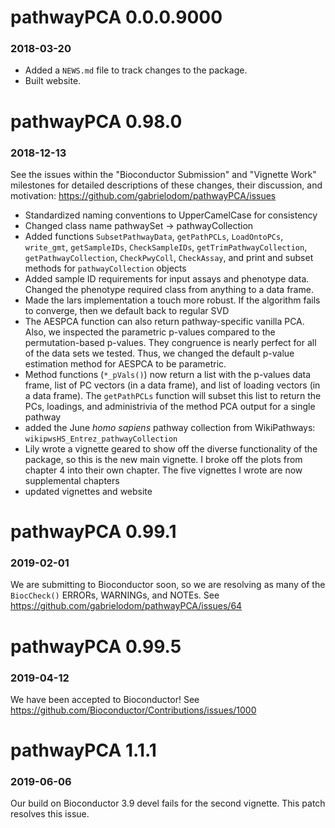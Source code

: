 # pathwayPCA 0.0.0.9000
### 2018-03-20


* Added a `NEWS.md` file to track changes to the package.
* Built website.



# pathwayPCA 0.98.0
### 2018-12-13

See the issues within the "Bioconductor Submission" and "Vignette Work"
milestones for detailed descriptions of these changes, their discussion, and
motivation: <https://github.com/gabrielodom/pathwayPCA/issues>

* Standardized naming conventions to UpperCamelCase for consistency
* Changed class name pathwaySet -> pathwayCollection
* Added functions `SubsetPathwayData`, `getPathPCLs`, `LoadOntoPCs`,
`write_gmt`, `getSampleIDs`, `CheckSampleIDs`, `getTrimPathwayCollection`,
`getPathwayCollection`, `CheckPwyColl`, `CheckAssay`, and print and subset
methods for `pathwayCollection` objects
* Added sample ID requirements for input assays and phenotype data. Changed the
phenotype required class from anything to a data frame.
* Made the lars implementation a touch more robust. If the algorithm fails to
converge, then we default back to regular SVD
* The AESPCA function can also return pathway-specific vanilla PCA. Also, we
inspected the parametric p-values compared to the permutation-based p-values.
They congruence is nearly perfect for all of the data sets we tested. Thus, we
changed the default p-value estimation method for AESPCA to be parametric.
* Method functions (`*_pVals()`) now return a list with the p-values data frame,
list of PC vectors (in a data frame), and list of loading vectors (in a data
frame). The `getPathPCLs` function will subset this list to return the PCs,
loadings, and administrivia of the method PCA output for a single pathway
* added the June *homo sapiens* pathway collection from WikiPathways:
`wikipwsHS_Entrez_pathwayCollection`
* Lily wrote a vignette geared to show off the diverse functionality of the
package, so this is the new main vignette. I broke off the plots from chapter 4
into their own chapter. The five vignettes I wrote are now supplemental chapters
* updated vignettes and website



# pathwayPCA 0.99.1
### 2019-02-01

We are submitting to Bioconductor soon, so we are resolving as many of the
`BiocCheck()` ERRORs, WARNINGs, and NOTEs. See
<https://github.com/gabrielodom/pathwayPCA/issues/64>



# pathwayPCA 0.99.5
### 2019-04-12

We have been accepted to Bioconductor!
See <https://github.com/Bioconductor/Contributions/issues/1000>



# pathwayPCA 1.1.1
### 2019-06-06

Our build on Bioconductor 3.9 devel fails for the second vignette. This patch
resolves this issue.